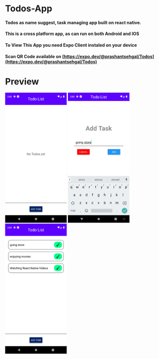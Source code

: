 # Todos-App
#### Todos as name suggest, task managing app built on react native.
#### This is a cross platform app, as can run on both Android and IOS
#### To View This App you need Expo Client instaled on your device
#### Scan QR Code available on [https://expo.dev/@prashantsehgal/Todos](https://expo.dev/@prashantsehgal/Todos)

# Preview
<img src="/git-img/no-todo.png" alt="app" width="200"/>
<img src="/git-img/add-todo.png" alt="app" width="200"/>
<img src="/git-img/home-screen.png" alt="app" width="200"/>
